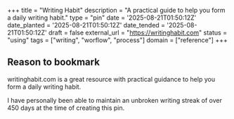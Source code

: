 +++
title = "Writing Habit"
description = "A practical guide to help you form a daily writing habit."
type = "pin"
date = '2025-08-21T01:50:12Z'
date_planted = '2025-08-21T01:50:12Z'
date_tended = '2025-08-21T01:50:12Z'
draft = false
external_url = "https://writinghabit.com"
status = "using"
tags = ["writing", "worflow", "process"]
domain = ["reference"]
+++

## Reason to bookmark

writinghabit.com is a great resource with practical guidance to help you form a daily writing habit.

I have personally been able to maintain an unbroken writing streak of over 450 days at the time of creating this pin.
